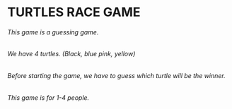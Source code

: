 # TURTLES RACE GAME

###### This game is a guessing game.
###### We have 4 turtles. (Black, blue pink, yellow)
###### Before starting the game, we have to guess which turtle will be the winner.
###### This game is for 1-4 people.

